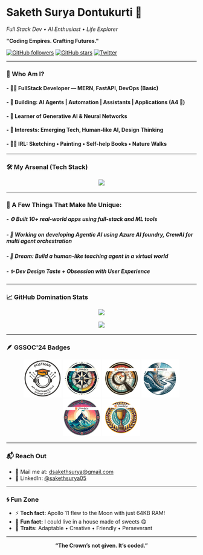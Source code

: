 # Saketh Surya Dontukurti 👑

*Full Stack Dev • AI Enthusiast • Life Explorer*

**"Coding Empires. Crafting Futures."**

[![GitHub followers](https://img.shields.io/github/followers/saketh-05?style=social)](https://github.com/saketh-05)
[![GitHub stars](https://img.shields.io/github/stars/saketh-05/saketh-05?style=social)](https://github.com/saketh-05/saketh-05)
[![Twitter](https://img.shields.io/twitter/url?label=Share&style=social&url=https%3A%2F%2Fgithub.com%2Fsaketh-05)](https://twitter.com/intent/tweet?text=Check%20out%20this%20awesome%20GitHub%20profile%20by%20@Saketh_05!&url=https://github.com/saketh-05)


---

### 🧠 Who Am I?

#### - 🧑‍💻 FullStack Developer — MERN, FastAPI, DevOps (Basic)
#### - 🤖 Building: AI Agents | Automation | Assistants | Applications (A4 🚀)
#### - 🧬 Learner of Generative AI & Neural Networks
#### - 🧠 Interests: Emerging Tech, Human-like AI, Design Thinking
#### - 🧘‍♂️ IRL: Sketching • Painting • Self-help Books • Nature Walks

---

### 🛠️ My Arsenal (Tech Stack)
<p align="center">
  <img src="https://skillicons.dev/icons?i=c,py,js,react,nodejs,express,fastapi,mongodb,postgres,git,docker,vscode,linux,aws" />
</p>

---

### 💎 A Few Things That Make Me Unique:

##### - ⚙️ Built 10+ real-world apps using full-stack and ML tools
##### - 🧠 Working on developing Agentic AI using Azure AI foundry, CrewAI for multi agent orchestration
##### - 🔭 Dream: Build a human-like teaching agent in a virtual world
##### - ✨ Dev Design Taste + Obsession with User Experience

---

### 📈 GitHub Domination Stats

<p align="center">
  <img src="https://github-readme-stats.vercel.app/api?username=saketh-05&show_icons=true&theme=tokyonight&hide_border=true" />
</p>

<p align="center">
  <img src="https://github-readme-stats.vercel.app/api/top-langs/?username=saketh-05&layout=compact&theme=tokyonight&hide_border=true" />
</p>

---

### 🪶 GSSOC'24 Badges

<p align="center">
  <img src="https://raw.githubusercontent.com/girlscript/girlscript-gssoc-ext24/prod/public/badges/postman.png" width="100" />
  <img src="https://github.com/girlscript/girlscript-gssoc-ext24/blob/prod/public/badges/1.png" width="100" />
  <img src="https://github.com/girlscript/girlscript-gssoc-ext24/blob/prod/public/badges/2.png" width="100" />
  <img src="https://github.com/girlscript/girlscript-gssoc-ext24/blob/prod/public/badges/3.png" width="100" />
  <img src="https://github.com/girlscript/girlscript-gssoc-ext24/blob/prod/public/badges/4.png" width="100" />
  <img src="https://github.com/girlscript/girlscript-gssoc-ext24/blob/prod/public/badges/5.png" width="100" />
</p>

---

### 📬 Reach Out

- 📧 Mail me at: [dsakethsurya@gmail.com](mailto:dsakethsurya@gmail.com)
- 💼 LinkedIn: [@sakethsurya05](https://www.linkedin.com/in/sakethsurya05)

---

### 🌀 Fun Zone

- ⚡ **Tech fact:** Apollo 11 flew to the Moon with just 64KB RAM!
- 🍭 **Fun fact:** I could live in a house made of sweets 😋
- 💫 **Traits:** Adaptable • Creative • Friendly • Perseverant

---

<p align="center"><b>“The Crown’s not given. It’s coded.”</b></p>
